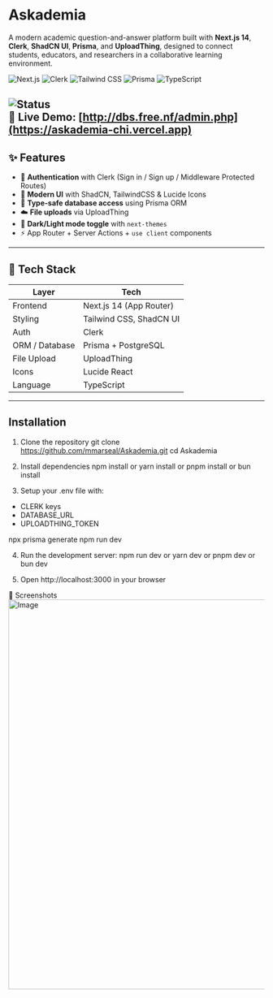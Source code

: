 # Askademia

A modern academic question-and-answer platform built with  **Next.js 14**, **Clerk**, **ShadCN UI**, **Prisma**, and **UploadThing**, designed to connect students, educators, and researchers in a collaborative learning environment.

![Next.js](https://img.shields.io/badge/Next.js-14-blue?logo=nextdotjs)
![Clerk](https://img.shields.io/badge/Auth-Clerk-blueviolet?logo=clerk)
![Tailwind CSS](https://img.shields.io/badge/TailwindCSS-3.x-06b6d4?logo=tailwindcss)
![Prisma](https://img.shields.io/badge/Prisma-ORM-2d3748?logo=prisma)
![TypeScript](https://img.shields.io/badge/TypeScript-5.x-3178c6?logo=typescript)

![Status](https://img.shields.io/badge/project-live-brightgreen)  
🔗 **Live Demo:** [http://dbs.free.nf/admin.php](https://askademia-chi.vercel.app)
---

## ✨ Features

- 🔐 **Authentication** with Clerk (Sign in / Sign up / Middleware Protected Routes)
- 🎨 **Modern UI** with ShadCN, TailwindCSS & Lucide Icons
- 🧠 **Type-safe database access** using Prisma ORM
- ☁️ **File uploads** via UploadThing
- 🌙 **Dark/Light mode toggle** with `next-themes`
- ⚡ App Router + Server Actions + `use client` components

---

## 🧩 Tech Stack

| Layer           | Tech                        |
|-----------------|-----------------------------|
| Frontend        | Next.js 14 (App Router)     |
| Styling         | Tailwind CSS, ShadCN UI     |
| Auth            | Clerk                        |
| ORM / Database  | Prisma + PostgreSQL         |
| File Upload     | UploadThing                 |
| Icons           | Lucide React                |
| Language        | TypeScript                  |

---

## Installation
1. Clone the repository
git clone https://github.com/mmarseal/Askademia.git
cd Askademia

2. Install dependencies
npm install
or
yarn install
or
pnpm install
or
bun install

3. Setup your .env file with:
- CLERK keys
- DATABASE_URL
- UPLOADTHING_TOKEN

npx prisma generate
npm run dev

4. Run the development server:
npm run dev
or
yarn dev
or
pnpm dev
or
bun dev

5. Open http://localhost:3000 in your browser

📸 Screenshots
<img width="1366" height="768" alt="Image" src="https://github.com/user-attachments/assets/7332c226-a5e7-4ada-af0f-61742a58a30f" />

